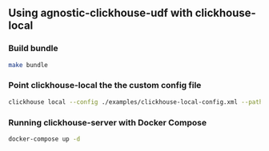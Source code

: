## Using agnostic-clickhouse-udf with clickhouse-local

### Build bundle

```sh
make bundle
```

### Point clickhouse-local the the custom config file

```sh
clickhouse local --config ./examples/clickhouse-local-config.xml --path tmp/clickhouse
```

### Running clickhouse-server with Docker Compose

```sh
docker-compose up -d
```

